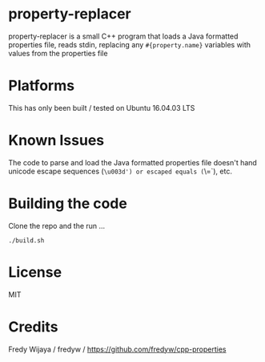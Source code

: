 # property-replacer

property-replacer is a small C++ program that loads a Java formatted properties file, reads stdin, replacing any `#{property.name}` variables with values from the properties file

# Platforms

This has only been built / tested on Ubuntu 16.04.03 LTS

# Known Issues

The code to parse and load the Java formatted properties file doesn't hand
unicode escape sequences (`\u003d') or escaped equals (`\\=`), etc.

# Building the code

Clone the repo and the run ...

    ./build.sh

# License

MIT

# Credits

Fredy Wijaya / fredyw / https://github.com/fredyw/cpp-properties
